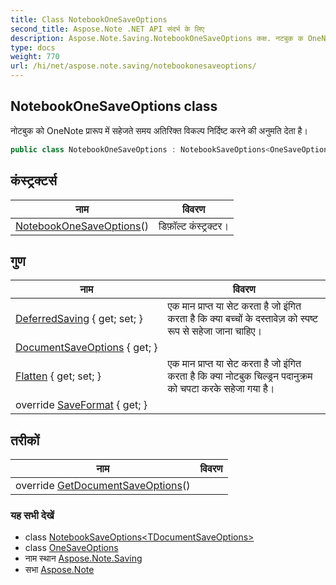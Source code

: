 ```yaml
---
title: Class NotebookOneSaveOptions
second_title: Aspose.Note .NET API संदर्भ के लिए
description: Aspose.Note.Saving.NotebookOneSaveOptions कक्ष. नटबुक क OneNote प्ररूप में सहेजते समय अतरक्त वकल्प नर्दष्ट करने क अनुमत देत है
type: docs
weight: 770
url: /hi/net/aspose.note.saving/notebookonesaveoptions/
---
```

## NotebookOneSaveOptions class

नोटबुक को OneNote प्रारूप में सहेजते समय अतिरिक्त विकल्प निर्दिष्ट करने की अनुमति देता है।

```csharp
public class NotebookOneSaveOptions : NotebookSaveOptions<OneSaveOptions>
```

## कंस्ट्रक्टर्स

| नाम | विवरण |
| --- | --- |
| [NotebookOneSaveOptions](notebookonesaveoptions/)() | डिफ़ॉल्ट कंस्ट्रक्टर। |

## गुण

| नाम | विवरण |
| --- | --- |
| [DeferredSaving](../../aspose.note.saving/notebooksaveoptions/deferredsaving/) { get; set; } | एक मान प्राप्त या सेट करता है जो इंगित करता है कि क्या बच्चों के दस्तावेज़ को स्पष्ट रूप से सहेजा जाना चाहिए। |
| [DocumentSaveOptions](../../aspose.note.saving/notebooksaveoptions-1/documentsaveoptions/) { get; } |  |
| [Flatten](../../aspose.note.saving/notebooksaveoptions/flatten/) { get; set; } | एक मान प्राप्त या सेट करता है जो इंगित करता है कि क्या नोटबुक चिल्ड्रन पदानुक्रम को चपटा करके सहेजा गया है। |
| override [SaveFormat](../../aspose.note.saving/notebooksaveoptions-1/saveformat/) { get; } |  |

## तरीकों

| नाम | विवरण |
| --- | --- |
| override [GetDocumentSaveOptions](../../aspose.note.saving/notebooksaveoptions-1/getdocumentsaveoptions/)() |  |

### यह सभी देखें

* class [NotebookSaveOptions&lt;TDocumentSaveOptions&gt;](../notebooksaveoptions-1/)
* class [OneSaveOptions](../onesaveoptions/)
* नाम स्थान [Aspose.Note.Saving](../../aspose.note.saving/)
* सभा [Aspose.Note](../../)


